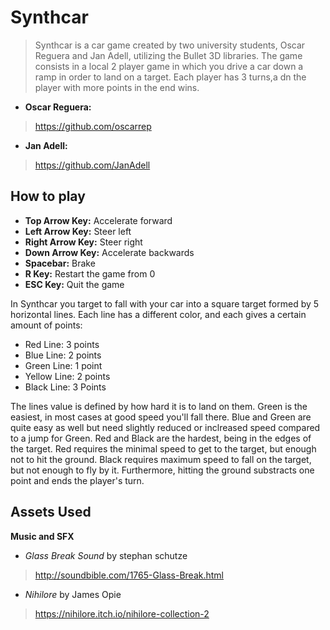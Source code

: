 # Synthcar

> Synthcar is a car game created by two university students, Oscar Reguera and Jan Adell, utilizing the Bullet 3D libraries. The game consists in a local 2 player game in which you drive a car down a ramp in order to land on a target. Each player has 3 turns,a dn the player with more points in the end wins. 

 * **Oscar Reguera:**
 > https://github.com/oscarrep
 
 * **Jan Adell:**
 > https://github.com/JanAdell

## How to play
 * **Top Arrow Key:** Accelerate forward
 * **Left Arrow Key:** Steer left
 * **Right Arrow Key:** Steer right
 * **Down Arrow Key:** Accelerate backwards
 * **Spacebar:** Brake
 * **R Key:** Restart the game from 0
 * **ESC Key:** Quit the game
 
In Synthcar you target to fall with your car into a square target formed by 5 horizontal lines. Each line has a different color, and each gives a certain amount of points:

  * Red Line: 3 points
  * Blue Line: 2 points
  * Green Line: 1 point
  * Yellow Line: 2 points
  * Black Line: 3 Points
  
  The lines value is defined by how hard it is to land on them. Green is the easiest, in most cases at good speed you'll fall there. Blue and Green are quite easy as well but need slightly reduced or inclreased speed compared to a jump for Green. Red and Black are the hardest, being in the edges of the target. Red requires the minimal speed to get to the target, but enough not to hit the ground. Black requires maximum speed to fall on the target, but not enough to fly by it. Furthermore, hitting the ground substracts one point and ends the player's turn. 

## Assets Used

  **Music and SFX**
  * *Glass Break Sound* by stephan schutze 
  > http://soundbible.com/1765-Glass-Break.html
  
  * *Nihilore* by James Opie
  > https://nihilore.itch.io/nihilore-collection-2
  

